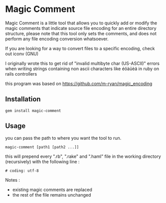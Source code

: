 # Magic Comment

Magic Comment is a little tool that allows you to quickly
add or modify the magic comments that indicate source file
encoding for an entire directory structure, please note that
this tool only sets the comments, and does not perform any
file encoding conversion whatsoever.

If you are looking for a way to convert files to a specific encoding, check out iconv (GNU)

I originally wrote this to get rid of "invalid multibyte char (US-ASCII)"
errors when writing strings containing non ascii characters like éöàüèä
in ruby on rails controllers

this program was based on https://github.com/m-ryan/magic_encoding

## Installation

```
gem install magic-comment
```

## Usage

you can pass the path to where you want the tool to run.

```
magic-comment [path1 [path2 ...]]
```

this will prepend every ".rb", ".rake" and ".haml" file in the working directory (recursively) with the following line :

```
# coding: utf-8
```

Notes :
- existing magic comments are replaced
- the rest of the file remains unchanged
